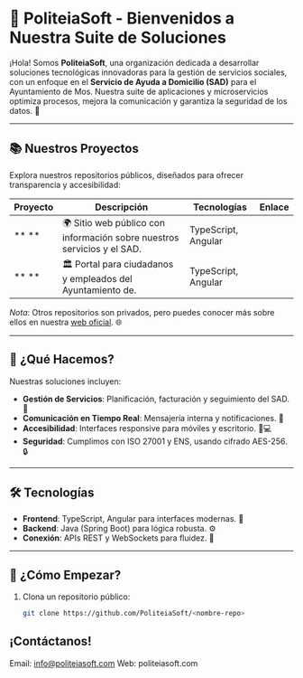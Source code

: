 # 🌟 PoliteiaSoft - Bienvenidos a Nuestra Suite de Soluciones

¡Hola! Somos **PoliteiaSoft**, una organización dedicada a desarrollar soluciones tecnológicas innovadoras para la gestión de servicios sociales, con un enfoque en el **Servicio de Ayuda a Domicilio (SAD)** para el Ayuntamiento de Mos. Nuestra suite de aplicaciones y microservicios optimiza procesos, mejora la comunicación y garantiza la seguridad de los datos. 🚀

---

## 📚 Nuestros Proyectos

Explora nuestros repositorios públicos, diseñados para ofrecer transparencia y accesibilidad:

| Proyecto | Descripción | Tecnologías | Enlace |
|----------|-------------|-------------|--------|
| **         ** | 🌍 Sitio web público con información sobre nuestros servicios y el SAD. | TypeScript, Angular |  |
| **         ** | 🏛️ Portal para ciudadanos y empleados del Ayuntamiento de. | TypeScript, Angular |  |

*Nota*: Otros repositorios son privados, pero puedes conocer más sobre ellos en nuestra [web oficial](https://politeiasoft.com). 🌐

---

## 🌈 ¿Qué Hacemos?

Nuestras soluciones incluyen:
- **Gestión de Servicios**: Planificación, facturación y seguimiento del SAD. 📅
- **Comunicación en Tiempo Real**: Mensajería interna y notificaciones. 💬
- **Accesibilidad**: Interfaces responsive para móviles y escritorio. 📱💻
- **Seguridad**: Cumplimos con ISO 27001 y ENS, usando cifrado AES-256. 🔒

---

## 🛠️ Tecnologías

- **Frontend**: TypeScript, Angular para interfaces modernas. 🎨
- **Backend**: Java (Spring Boot) para lógica robusta. ⚙️
- **Conexión**: APIs REST y WebSockets para fluidez. 📡

---

## 🚀 ¿Cómo Empezar?

1. Clona un repositorio público:
   ```bash
   git clone https://github.com/PoliteiaSoft/<nombre-repo>

## ¡Contáctanos!
Email: info@politeiasoft.com
Web: politeiasoft.com

